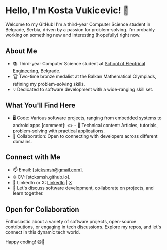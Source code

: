 # Hello, I'm Kosta Vukicevic! 👋

Welcome to my GitHub! I'm a third-year Computer Science student in Belgrade, Serbia, driven by a passion for problem-solving. I'm probably working on something new and interesting (hopefully) right now.

## About Me

- 📚 Third-year Computer Science student at [School of Electrical Engineering](https://www.etf.bg.ac.rs/en), Belgrade.
- 🏆 Two-time bronze medalist at the Balkan Mathematical Olympiads, refining my problem-solving skills.
- 💡 Dedicated to software development with a wide-ranging skill set.

## What You'll Find Here

- 🖥️ Code: Various software projects, ranging from embedded systems to android apps
[comment]: <> - 📝 Technical content: Articles, tutorials, problem-solving with practical applications.
- 🤝 Collaboration: Open to connecting with developers across different domains.

## Connect with Me

- 📫 Email: [stcksmsh@gmail.com].
- 🌐 CV: [stcksmsh.github.io].
- 📱 LinkedIn or X: [LinkedIn](https://www.linkedin.com/in/kostavukicevic/) | [X](https://twitter.com/stcksmsh)
- 💬 Let's discuss software development, collaborate on projects, and learn together.

## Open for Collaboration

Enthusiastic about a variety of software projects, open-source contributions, or engaging in tech discussions. Explore my repos, and let's connect in this dynamic tech world.

Happy coding! 😄🚀